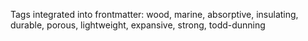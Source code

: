 Tags integrated into frontmatter: wood, marine, absorptive, insulating, durable, porous, lightweight, expansive, strong, todd-dunning
